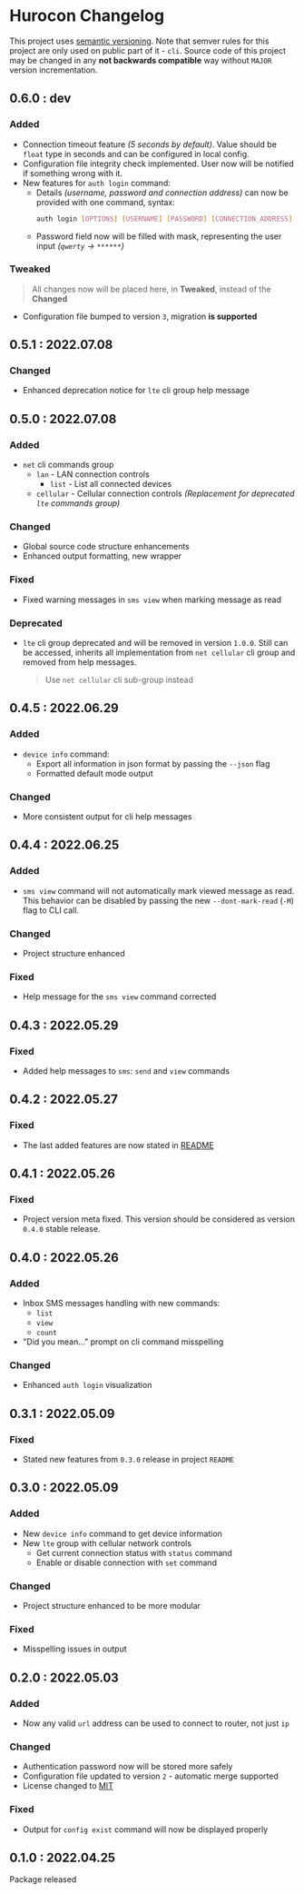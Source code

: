 # Hurocon Changelog
This project uses [semantic versioning](https://semver.org/). Note that semver rules for this project are only used on public part of it - `cli`. Source code of this project may be changed in any **not backwards compatible** way without `MAJOR` version incrementation.


## 0.6.0 : dev
### Added
- Connection timeout feature *(5 seconds by default)*. Value should be `float` type in seconds and can be configured in local config.
- Configuration file integrity check implemented. User now will be notified if something wrong with it.
- New features for `auth login` command:
  - Details *(username, password and connection address)* can now be provided with one command, syntax:
    ```sh
    auth login [OPTIONS] [USERNAME] [PASSWORD] [CONNECTION_ADDRESS]
    ```
  - Password field now will be filled with mask, representing the user input *(`qwerty` → `******`)*

### Tweaked
> All changes now will be placed here, in **Tweaked**, instead of the **Changed**
- Configuration file bumped to version `3`, migration **is supported**


## 0.5.1 : 2022.07.08
### Changed
- Enhanced deprecation notice for `lte` cli group help message


## 0.5.0 : 2022.07.08
### Added
- `net` cli commands group
  - `lan` - LAN connection controls
    - `list` - List all connected devices
  - `cellular` - Cellular connection controls *(Replacement for deprecated `lte` commands group)*

### Changed
- Global source code structure enhancements
- Enhanced output formatting, new wrapper

### Fixed
- Fixed warning messages in `sms view` when marking message as read

### Deprecated
- `lte` cli group deprecated and will be removed in version `1.0.0`. Still can be accessed, inherits all implementation from `net cellular` cli group and removed from help messages.
  > Use `net cellular` cli sub-group instead


## 0.4.5 : 2022.06.29
### Added
- `device info` command:
  - Export all information in json format by passing the `--json` flag
  - Formatted default mode output

### Changed
- More consistent output for cli help messages


## 0.4.4 : 2022.06.25
### Added
- `sms view` command will not automatically mark viewed message as read. This behavior can be disabled by passing the new `--dont-mark-read` (`-M`) flag to CLI call.

### Changed
- Project structure enhanced

### Fixed
- Help message for the `sms view` command corrected


## 0.4.3 : 2022.05.29
### Fixed
- Added help messages to `sms`: `send` and `view` commands


## 0.4.2 : 2022.05.27
### Fixed
- The last added features are now stated in [README](./README.md)


## 0.4.1 : 2022.05.26
### Fixed
- Project version meta fixed. This version should be considered as version `0.4.0` stable release.


## 0.4.0 : 2022.05.26
### Added
- Inbox SMS messages handling with new commands:
  - `list`
  - `view`
  - `count`
- "Did you mean..." prompt on cli command misspelling

### Changed
- Enhanced `auth login` visualization


## 0.3.1 : 2022.05.09
### Fixed
- Stated new features from `0.3.0` release in project `README`


## 0.3.0 : 2022.05.09
### Added
- New `device info` command to get device information
- New `lte` group with cellular network controls
  - Get current connection status with `status` command
  - Enable or disable connection with `set` command

### Changed
- Project structure enhanced to be more modular

### Fixed
- Misspelling issues in output


## 0.2.0 : 2022.05.03
### Added
- Now any valid `url` address can be used to connect to router, not just `ip`

### Changed
- Authentication password now will be stored more safely
- Configuration file updated to version `2` - automatic merge supported
- License changed to [MIT](./LICENSE)

### Fixed
- Output for `config exist` command will now be displayed properly


## 0.1.0 : 2022.04.25
Package released
